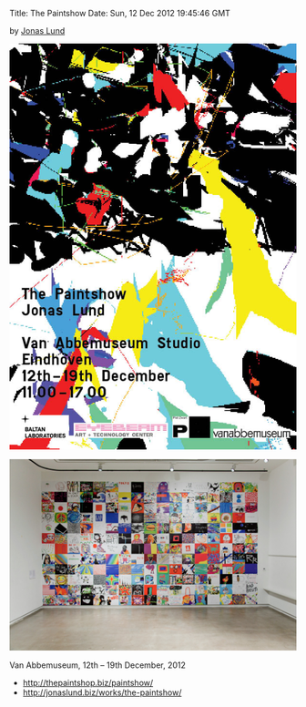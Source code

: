 Title: The Paintshow
Date: Sun, 12 Dec 2012 19:45:46 GMT

by [Jonas Lund](http://jonaslund.biz)

![](the-paintshow/paintshow.jpg)

![](the-paintshow/paintshow1.jpg)

Van Abbemuseum, 12th – 19th December, 2012

* http://thepaintshop.biz/paintshow/
* http://jonaslund.biz/works/the-paintshow/